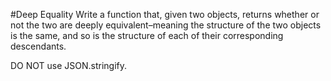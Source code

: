 #Deep Equality
Write a function that, given two objects, returns whether or not the two are deeply equivalent–meaning the structure of the two objects is the same, and so is the structure of each of their corresponding descendants.

DO NOT use JSON.stringify.